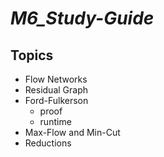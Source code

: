 # ***M6_Study-Guide***

## **Topics**

- Flow Networks
- Residual Graph
- Ford-Fulkerson
  - proof
  - runtime
- Max-Flow and Min-Cut
- Reductions